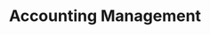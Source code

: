 ---
title: "Accounting Management"
banner_heading: "we are here to support you"
banner_content: "You are allowed to use this template for your company websites. You are NOT allowed to re-distribute this template ZIP file on any template download website. Please contact TemplateMo for more detail."
type: "slider"
---